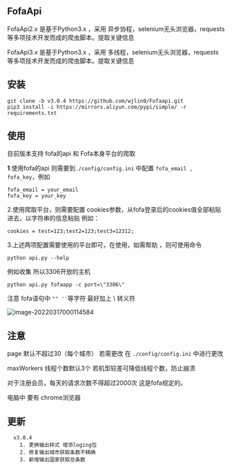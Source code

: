 ## FofaApi

FofaApi2.x 是基于Python3.x ，采用 异步协程，selenium无头浏览器，requests 等多项技术开发而成的爬虫脚本。提取关键信息

FofaApi3.x 是基于Python3.x ，采用 多线程，selenium无头浏览器，requests 等多项技术开发而成的爬虫脚本。提取关键信息



## 安装

```
git clone -b v3.0.4 https://github.com/wjlin0/Fofaapi.git
pip3 install -i https://mirrors.aliyun.com/pypi/simple/ -r requirements.txt 
```

## 使用

目前版本支持 fofa的api 和 Fofa本身平台的爬取



**1**.使用fofa的api 则需要到`./config/config.ini` 中配置 `fofa_email , fofa_key`，例如

```
fofa_email = your_email
fofa_key = your_key
```

2.使用爬取平台，则需要配置 cookies参数，从fofa登录后的cookies值全部粘贴进去，以字符串的信息粘贴 例如：

```
cookies = test=123;test2=123;test3=12312;
```



3.上述两项配置需要使用的平台即可，在使用，如需帮助 ，则可使用命令

```
python api.py --help 
```



例如收集 所以3306开放的主机



```
python api.py fofaapp -c port=\"3306\"
```

注意 fofa语句中 `"" ''`等字符  最好加上 \ 转义符



![image-20220317000114584](https://cdn.wjlin0.com/img/202203170037091.png)



## 注意

page 默认不超过30（每个城市） 若需更改 在 `./config/config.ini` 中进行更改

maxWorkers 线程个数默认3个 若机型较差可降低线程个数，防止崩溃

对于注册会员，每天的请求次数不得超过2000次 这是fofa规定的。



电脑中 要有 chrome浏览器

## 更新
```text
  v3.0.4
    1. 更换输出样式 增添loging包
    2. 修复输出城市获取条数不精确
    3. 新增输出国家获取总条数
``` 
         
